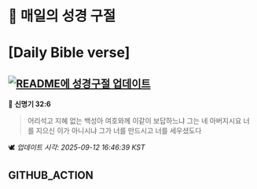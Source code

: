 # 🙏 매일의 성경 구절
# [Daily Bible verse]
## [![README에 성경구절 업데이트](https://github.com/DONGSUKA/first_test/actions/workflows/update-readme-bible.yml/badge.svg)](https://github.com/DONGSUKA/first_test/actions/workflows/update-readme-bible.yml)
<!-- START_BIBLE_VERSE -->
📖 **신명기 32:6**
> 어리석고 지혜 없는 백성아 여호와께 이같이 보답하느냐 그는 네 아버지시요 너를 지으신 이가 아니시냐 그가 너를 만드시고 너를 세우셨도다

🕊️ _업데이트 시각: 2025-09-12 16:46:39 KST_
  <!-- END_BIBLE_VERSE -->
## GITHUB_ACTION
